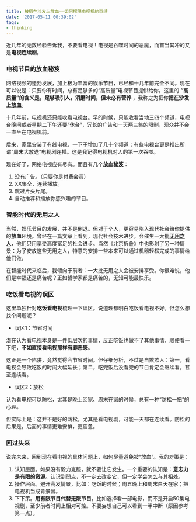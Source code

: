 ```yaml
---
title: 被摁在沙发上放血——如何摆脱电视机的束缚
date: '2017-05-11 00:39:02'
tags:
- thinking
---
```


近几年的无数经验告诉我，不要看电视！电视是吞噬时间的恶魔，而首当其冲的又是**电视连续剧**。


<!--more-->


### 电视节目的放血秘笈
网络视频的蓬勃发展，加上极为丰富的娱乐节目，已经和十几年前完全不同。现在可以说是：只要你有时间，总有足够多的“高质量”电视节目提供给你。这里的 **“高质量”的含义是，足够吸引人，消磨时间，但未必有营养** ，我称之为把你**摁在沙发上放血**。

十几年前，电视机还只能收看电视台。早的时候，只能收看当地三四个频道，电视台晚间或者星期二下午还要“休台”，冗长的广告和一天两三集的限制，观众并不会一直坐在电视机前。

后来，家里安装了有线电视，一下子增加了几十个频道；有些电视台更是推出所谓“周末大放送”电视剧连播。这是我记得电视机对人的第一次吞噬。

现在好了，网络电视应有尽有。而且有几个**放血秘笈**：

1. 没有广告。（只要你是付费会员）
2. XX集全，连续播放。
3. 跳过片头片尾。
4. 自动推荐和播放你感兴趣的节目。

### 智能时代的无用之人
当然，娱乐节目的发展，并不是倒退。但对于个人，更容易陷入现代社会给你提供的**放血**环境。曾经在一篇文章上看到，现代社会技术进步，会催生一大批[**无用之人**](http://www.ruanyifeng.com/blog/2016/08/useless-people.html)，他们只用享受高度富足的社会进步。当然《北京折叠》中也影射了另一种情景：为了安放这些无用之人，特意的安排一些本来可以通过机器轻松完成的事情给他们做。

在智能时代来临后，我倾向于前者：一大批无用之人会被安排享受。你很难说，他们是幸福还是痛苦呢？正如哲学家都是痛苦的，无知可能最快乐。

### 吃饭看电视的误区
这里单独针对**吃饭看电视**梳理一下误区。说道理都明白吃饭看电视不好。但怎么想找个问题呢？

* 误区1：节省时间

潜在认为看电视本身是一件低层次的事情，反正吃饭也做不了其他事情，顺便看一下吧，**不如直接看电视那样有罪恶感**。

这正是一个陷阱，竟然觉得会节省时间。但仔细分析，不过是自欺欺人：第一，看电视会导致吃饭的时间大幅延长；第二，吃完饭后没看完的节目肯定会继续看，甚至连续看。

* 误区2：放松

认为看电视可以防松，尤其是晚上回家、周末在家的时候，总有一种“防松一把”的心理。

但实际上是：这并不是好的防松，尤其是看电视剧，可能一天都在连续看。防松的后果是，后面的事情更难安排，更疲惫。

### 回过头来
说完未来，回到现在看电视的具体问题上，如何尽量避免被“放血”。我的对策是：

1. 认知层面。如果没有毅力克服，就不要让它发生。一个重要的认知是：**意志力是有限的资源**。认识到弱点，不一定去改变它，但一定学会怎么与其相处。
2. 操作层面。避开高发情景，比如：吃饭的时候；周五晚上和周末白天在家；把电视机当成背景音。
3. 下下策。**用有限节目代替无限节目**，比如选择看一部电影，而不是开启50集电视剧，至少前者时间上相对可控。不要妄想自己可以看到一半中断（原因参考第一点）。
